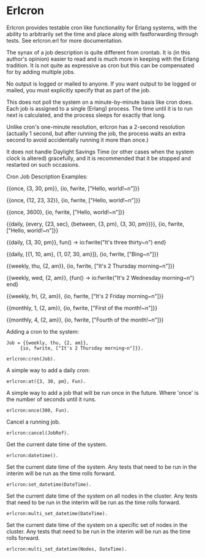 Erlcron
=======

Erlcron provides testable cron like functionality for Erlang
systems, with the ability to arbitrarily set the time and place along
with fastforwarding through tests. See erlcron.erl for more
documentation.

The synax of a job description is quite different from crontab.  It is
(in this author's opinion) easier to read and is much more in keeping
with the Erlang tradition.  It is not quite as expressive as cron but
this can be compensated for by adding multiple jobs.

No output is logged or mailed to anyone.  If you want output to be
logged or mailed, you must explicitly specify that as part of the job.

This does not poll the system on a minute-by-minute basis like cron
does.  Each job is assigned to a single (Erlang) process.  The time
until it is to run next is calculated, and the process sleeps for
exactly that long.

Unlike cron's one-minute resolution, erlcron has a 2-second resolution
(actually 1 second, but after running the job, the process waits an
extra second to avoid accidentally running it more than once.)

It does not handle Daylight Savings Time (or other cases when the
system clock is altered) gracefully, and it is recommended that it be
stopped and restarted on such occasions.

Cron Job Description Examples:

   {{once, {3, 30, pm}},
   {io, fwrite, ["Hello, world!~n"]}}

   {{once, {12, 23, 32}},
     {io, fwrite, ["Hello, world!~n"]}}

   {{once, 3600},
     {io, fwrite, ["Hello, world!~n"]}}

   {{daily, {every, {23, sec}, {between, {3, pm}, {3, 30, pm}}}},
     {io, fwrite, ["Hello, world!~n"]}}

   {{daily, {3, 30, pm}},
     fun() -> io:fwrite("It's three thirty~n") end}

   {{daily, [{1, 10, am}, {1, 07, 30, am}]},
     {io, fwrite, ["Bing~n"]}}

   {{weekly, thu, {2, am}},
     {io, fwrite, ["It's 2 Thursday morning~n"]}}

   {{weekly, wed, {2, am}},
     {fun() -> io:fwrite("It's 2 Wednesday morning~n") end}

   {{weekly, fri, {2, am}},
     {io, fwrite, ["It's 2 Friday morning~n"]}}

   {{monthly, 1, {2, am}},
     {io, fwrite, ["First of the month!~n"]}}

   {{monthly, 4, {2, am}},
     {io, fwrite, ["Fourth of the month!~n"]}}


Adding a cron to the system:

    Job = {{weekly, thu, {2, am}},
         {io, fwrite, ["It's 2 Thursday morning~n"]}}.

    erlcron:cron(Job).

A simple way to add a daily cron:

    erlcron:at({3, 30, pm}, Fun).

A simple way to add a job that will be run once in the future. Where
'once' is the number of seconds until it runs.

    erlcron:once(300, Fun).

Cancel a running job.

    erlcron:cancel(JobRef).


Get the current date time of the system.

    erlcron:datetime().


Set the current date time of the system. Any tests that need to be run
in the interim will be run as the time rolls forward.

    erlcron:set_datetime(DateTime).

Set the current date time of the system on all nodes in the
cluster. Any tests that need to be run in the interim will be run as
the time rolls forward.

    erlcron:multi_set_datetime(DateTime).

Set the current date time of the system on a specific set of nodes in
the cluster. Any tests that need to be run in the interim will be run
as the time rolls forward.

    erlcron:multi_set_datetime(Nodes, DateTime).
